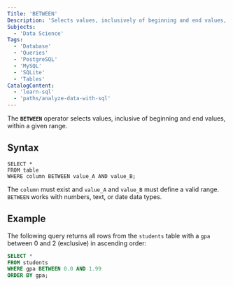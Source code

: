 ```yaml
---
Title: 'BETWEEN'
Description: 'Selects values, inclusively of beginning and end values, within a given range. BETWEEN works with numbers, text, or date data types.'
Subjects:
  - 'Data Science'
Tags:
  - 'Database'
  - 'Queries'
  - 'PostgreSQL'
  - 'MySQL'
  - 'SQLite'
  - 'Tables'
CatalogContent:
  - 'learn-sql'
  - 'paths/analyze-data-with-sql'
---
```


The **`BETWEEN`** operator selects values, inclusive of beginning and end values, within a given range.

## Syntax

```pseudo
SELECT *
FROM table
WHERE column BETWEEN value_A AND value_B;
```

The `column` must exist and `value_A` and `value_B` must define a valid range. `BETWEEN` works with numbers, text, or date data types.

## Example

The following query returns all rows from the `students` table with a `gpa` between 0 and 2 (exclusive) in ascending order:

```sql
SELECT *
FROM students
WHERE gpa BETWEEN 0.0 AND 1.99
ORDER BY gpa;
```
